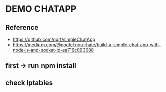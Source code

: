 # DEMO CHATAPP

## Reference

- <https://github.com/ngrt/simpleChatApp>
- <https://medium.com/@noufel.gouirhate/build-a-simple-chat-app-with-node-js-and-socket-io-ea716c093088>

## first -> run npm install

## check iptables
